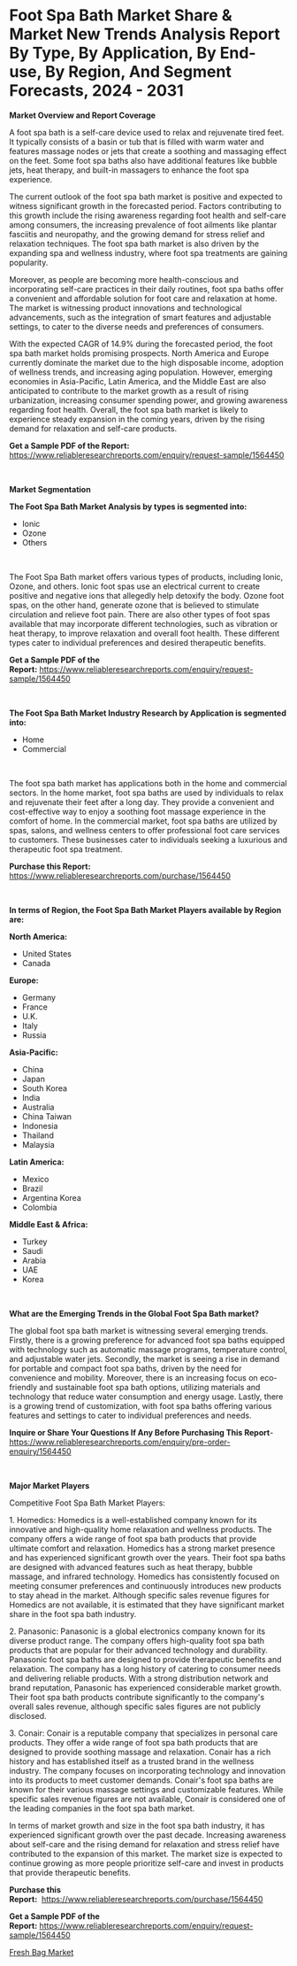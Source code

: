 <p><h1>Foot Spa Bath Market Share & Market New Trends Analysis Report By Type, By Application, By End-use, By Region, And Segment Forecasts, 2024 - 2031</h1></p><p><strong>Market Overview and Report Coverage</strong></p>
<p><p>A foot spa bath is a self-care device used to relax and rejuvenate tired feet. It typically consists of a basin or tub that is filled with warm water and features massage nodes or jets that create a soothing and massaging effect on the feet. Some foot spa baths also have additional features like bubble jets, heat therapy, and built-in massagers to enhance the foot spa experience.</p><p>The current outlook of the foot spa bath market is positive and expected to witness significant growth in the forecasted period. Factors contributing to this growth include the rising awareness regarding foot health and self-care among consumers, the increasing prevalence of foot ailments like plantar fasciitis and neuropathy, and the growing demand for stress relief and relaxation techniques. The foot spa bath market is also driven by the expanding spa and wellness industry, where foot spa treatments are gaining popularity.</p><p>Moreover, as people are becoming more health-conscious and incorporating self-care practices in their daily routines, foot spa baths offer a convenient and affordable solution for foot care and relaxation at home. The market is witnessing product innovations and technological advancements, such as the integration of smart features and adjustable settings, to cater to the diverse needs and preferences of consumers.</p><p>With the expected CAGR of 14.9% during the forecasted period, the foot spa bath market holds promising prospects. North America and Europe currently dominate the market due to the high disposable income, adoption of wellness trends, and increasing aging population. However, emerging economies in Asia-Pacific, Latin America, and the Middle East are also anticipated to contribute to the market growth as a result of rising urbanization, increasing consumer spending power, and growing awareness regarding foot health. Overall, the foot spa bath market is likely to experience steady expansion in the coming years, driven by the rising demand for relaxation and self-care products.</p></p>
<p><strong>Get a Sample PDF of the Report:</strong> <a href="https://www.reliableresearchreports.com/enquiry/request-sample/1564450">https://www.reliableresearchreports.com/enquiry/request-sample/1564450</a></p>
<p>&nbsp;</p>
<p><strong>Market Segmentation</strong></p>
<p><strong>The Foot Spa Bath Market Analysis by types is segmented into:</strong></p>
<p><ul><li>Ionic</li><li>Ozone</li><li>Others</li></ul></p>
<p>&nbsp;</p>
<p><p>The Foot Spa Bath market offers various types of products, including Ionic, Ozone, and others. Ionic foot spas use an electrical current to create positive and negative ions that allegedly help detoxify the body. Ozone foot spas, on the other hand, generate ozone that is believed to stimulate circulation and relieve foot pain. There are also other types of foot spas available that may incorporate different technologies, such as vibration or heat therapy, to improve relaxation and overall foot health. These different types cater to individual preferences and desired therapeutic benefits.</p></p>
<p><strong>Get a Sample PDF of the Report:</strong>&nbsp;<a href="https://www.reliableresearchreports.com/enquiry/request-sample/1564450">https://www.reliableresearchreports.com/enquiry/request-sample/1564450</a></p>
<p>&nbsp;</p>
<p><strong>The Foot Spa Bath Market Industry Research by Application is segmented into:</strong></p>
<p><ul><li>Home</li><li>Commercial</li></ul></p>
<p>&nbsp;</p>
<p><p>The foot spa bath market has applications both in the home and commercial sectors. In the home market, foot spa baths are used by individuals to relax and rejuvenate their feet after a long day. They provide a convenient and cost-effective way to enjoy a soothing foot massage experience in the comfort of home. In the commercial market, foot spa baths are utilized by spas, salons, and wellness centers to offer professional foot care services to customers. These businesses cater to individuals seeking a luxurious and therapeutic foot spa treatment.</p></p>
<p><strong>Purchase this Report:</strong>&nbsp; <a href="https://www.reliableresearchreports.com/purchase/1564450">https://www.reliableresearchreports.com/purchase/1564450</a></p>
<p>&nbsp;</p>
<p><strong>In terms of Region, the Foot Spa Bath Market Players available by Region are:</strong></p>
<p>
    <p> <strong> North America: </strong>
        <ul>
            <li>United States</li>
            <li>Canada</li>
        </ul>
        </p> 
    <p> <strong> Europe: </strong>
        <ul>
            <li>Germany</li>
            <li>France</li>
            <li>U.K.</li>
            <li>Italy</li>
            <li>Russia</li>
        </ul>
        </p> 
    <p> <strong> Asia-Pacific: </strong>
        <ul>
            <li>China</li>
            <li>Japan</li>
            <li>South Korea</li>
            <li>India</li>
            <li>Australia</li>
            <li>China Taiwan</li>
            <li>Indonesia</li>
            <li>Thailand</li>
            <li>Malaysia</li>
        </ul>
        </p> 
    <p> <strong> Latin America: </strong>
        <ul>
            <li>Mexico</li>
            <li>Brazil</li>
            <li>Argentina Korea</li>
            <li>Colombia</li>
        </ul>
        </p> 
    <p> <strong> Middle East & Africa: </strong>
        <ul>
            <li>Turkey</li>
            <li>Saudi</li>
            <li>Arabia</li>
            <li>UAE</li>
            <li>Korea</li>
        </ul>
    </p>
    </p>
<p>&nbsp;</p>
<p><strong>What are the Emerging Trends in the Global Foot Spa Bath market?</strong></p>
<p><p>The global foot spa bath market is witnessing several emerging trends. Firstly, there is a growing preference for advanced foot spa baths equipped with technology such as automatic massage programs, temperature control, and adjustable water jets. Secondly, the market is seeing a rise in demand for portable and compact foot spa baths, driven by the need for convenience and mobility. Moreover, there is an increasing focus on eco-friendly and sustainable foot spa bath options, utilizing materials and technology that reduce water consumption and energy usage. Lastly, there is a growing trend of customization, with foot spa baths offering various features and settings to cater to individual preferences and needs.</p></p>
<p><strong>Inquire or Share Your Questions If Any Before Purchasing This Report</strong>- <a href="https://www.reliableresearchreports.com/enquiry/pre-order-enquiry/1564450">https://www.reliableresearchreports.com/enquiry/pre-order-enquiry/1564450</a></p>
<p>&nbsp;</p>
<p><strong>Major Market Players</strong></p>
<p><p>Competitive Foot Spa Bath Market Players:</p><p>1. Homedics: Homedics is a well-established company known for its innovative and high-quality home relaxation and wellness products. The company offers a wide range of foot spa bath products that provide ultimate comfort and relaxation. Homedics has a strong market presence and has experienced significant growth over the years. Their foot spa baths are designed with advanced features such as heat therapy, bubble massage, and infrared technology. Homedics has consistently focused on meeting consumer preferences and continuously introduces new products to stay ahead in the market. Although specific sales revenue figures for Homedics are not available, it is estimated that they have significant market share in the foot spa bath industry.</p><p>2. Panasonic: Panasonic is a global electronics company known for its diverse product range. The company offers high-quality foot spa bath products that are popular for their advanced technology and durability. Panasonic foot spa baths are designed to provide therapeutic benefits and relaxation. The company has a long history of catering to consumer needs and delivering reliable products. With a strong distribution network and brand reputation, Panasonic has experienced considerable market growth. Their foot spa bath products contribute significantly to the company's overall sales revenue, although specific sales figures are not publicly disclosed.</p><p>3. Conair: Conair is a reputable company that specializes in personal care products. They offer a wide range of foot spa bath products that are designed to provide soothing massage and relaxation. Conair has a rich history and has established itself as a trusted brand in the wellness industry. The company focuses on incorporating technology and innovation into its products to meet customer demands. Conair's foot spa baths are known for their various massage settings and customizable features. While specific sales revenue figures are not available, Conair is considered one of the leading companies in the foot spa bath market.</p><p>In terms of market growth and size in the foot spa bath industry, it has experienced significant growth over the past decade. Increasing awareness about self-care and the rising demand for relaxation and stress relief have contributed to the expansion of this market. The market size is expected to continue growing as more people prioritize self-care and invest in products that provide therapeutic benefits.</p></p>
<p><strong>Purchase this Report:</strong>&nbsp;&nbsp;<a href="https://www.reliableresearchreports.com/purchase/1564450">https://www.reliableresearchreports.com/purchase/1564450</a></p>
<p></p>
<p><strong>Get a Sample PDF of the Report:</strong>&nbsp;<a href="https://www.reliableresearchreports.com/enquiry/request-sample/1564450">https://www.reliableresearchreports.com/enquiry/request-sample/1564450</a></p>
<p><p><a href="https://github.com/RickHolmes3/Market-Research-Report-List-2/blob/main/fresh-bag-market.md">Fresh Bag Market</a></p></p>